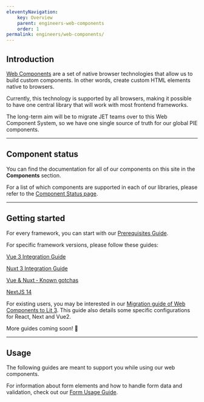 ```yaml
---
eleventyNavigation:
    key: Overview
    parent: engineers-web-components
    order: 1
permalink: engineers/web-components/
---
```


## Introduction

[Web Components](https://developer.mozilla.org/en-US/docs/Web/API/Web_components) are a set of native browser technologies that allow us to build custom components. In other words, create custom HTML elements native to browsers.

Currently, this technology is supported by all browsers, making it possible to have one central library that will work with most frontend frameworks.

The long-term aim will be to migrate JET teams over to this Web Component System, so we have one single source of truth for our global PIE components.

---

## Component status

You can find the documentation for all of our components on this site in the **Components** section.

For a list of which components are supported in each of our libraries, please refer to the [Component Status page](/components/component-status/).

___

## Getting started

For every framework, you can start with our [Prerequisites Guide](https://github.com/justeattakeaway/pie/wiki/Getting-started-with-PIE-Web-Components).

For specific framework versions, please follow these guides:

[Vue 3 Integration Guide](https://github.com/justeattakeaway/pie/wiki/PIE-Web-Components-%E2%80%90-Vue-Integration-Guide)

[Nuxt 3 Integration Guide](https://github.com/justeattakeaway/pie/wiki/PIE-Web-Components-%E2%80%90-Nuxt-3)

[Vue & Nuxt ‐ Known gotchas](https://github.com/justeattakeaway/pie/wiki/Vue-Nuxt-%E2%80%90-Known-gotchas)

[NextJS 14](/engineers/web-components/nextjs-14-integration/)

For existing users, you may be interested in our [Migration guide of Web Components to Lit 3](https://github.com/justeattakeaway/pie/wiki/PIE-Web-Components-%E2%80%90-Nuxt-2---Next-10---Vue-2-Integration). This guide also details some specific configurations for React, Next and Vue2.

More guides coming soon! 🚀

___

## Usage

The following guides are meant to support you while using our web components.

For information about form elements and how to handle form data and validation, check out our [Form Usage Guide](https://github.com/justeattakeaway/pie/wiki/Form-Controls#pie-forms-usage).

